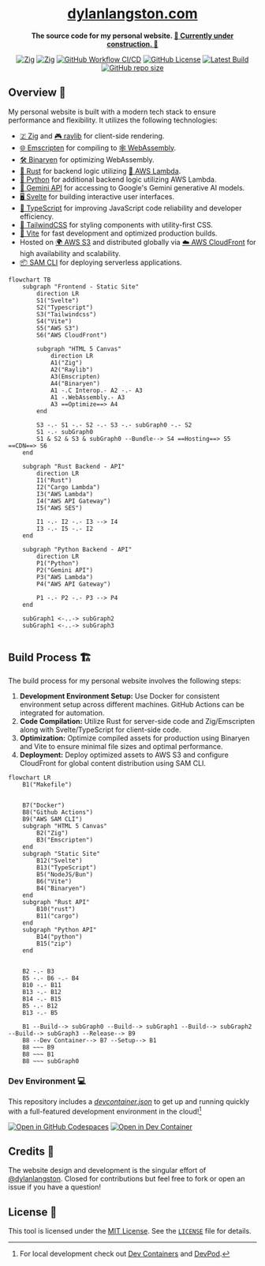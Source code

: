<h1 align="center"><a href="https://dylanlangston.com/">dylanlangston.com</a></h1>
<p align="center">
  <strong>The source code for my personal website. <u>🚧 Currently under construction. 🚧</u></strong>
</p>

<p align="center">
  <a href="https://ziglang.org/download"><img alt="Zig" src="https://img.shields.io/badge/Zig-master-fd9930.svg"></a>
  <a href="https://www.raylib.com/"><img alt="Zig" src="https://img.shields.io/badge/raylib-Master-%23FFF.svg"></a>
  <a href="https://github.com/dylanlangston/dylanlangston.com/actions/workflows/OnPush.yml"><img alt="GitHub Workflow CI/CD" src="https://img.shields.io/github/actions/workflow/status/dylanlangston/dylanlangston.com/OnPush.yml?label=CI%2FCD"></a>
  <a href="https://github.com/dylanlangston/dylanlangston.com/blob/main/LICENSE"><img alt="GitHub License" src="https://img.shields.io/github/license/dylanlangston/dylanlangston.com?label=License"></a>
  <a href="https://github.com/dylanlangston/dylanlangston.com/releases/latest"><img alt="Latest Build" src="https://img.shields.io/badge/dynamic/json?url=https%3A%2F%2Fapi.github.com%2Frepos%2Fdylanlangston%2Fdylanlangston.com%2Freleases&query=%24%5B%3A1%5D.tag_name&label=Latest%20Build&color=%234c1"></a>
  <a href="https://api.github.com/repos/dylanlangston/dylanlangston.com"><img alt="GitHub repo size" src="https://img.shields.io/github/repo-size/dylanlangston/dylanlangston.com?label=Repo%20Size"></a>
</p>

## Overview 👀

My personal website is built with a modern tech stack to ensure performance and flexibility. It utilizes the following technologies:
- [🇿 Zig](https://ziglang.org/) and [🎮 raylib](https://www.raylib.com/) for client-side rendering.
- [🌐 Emscripten](https://emscripten.org/) for compiling to [🕸️ WebAssembly](https://webassembly.org/).
- [🛠️ Binaryen](https://github.com/WebAssembly/binaryen) for optimizing WebAssembly.
- [🦀 Rust](https://www.rust-lang.org/) for backend logic utilizing [🔢 AWS Lambda](https://aws.amazon.com/lambda/).
- [🐍 Python](https://www.python.org/) for additional backend logic utilizing AWS Lambda.
- [🧠 Gemini API](https://ai.google.dev/gemini-api) for accessing to Google's Gemini generative AI models.
- [🖥️ Svelte](https://svelte.dev/) for building interactive user interfaces.
- [📝 TypeScript](https://www.typescriptlang.org/) for improving JavaScript code reliability and developer efficiency.
- [🎨 TailwindCSS](https://tailwindcss.com/) for styling components with utility-first CSS.
- [🚀 Vite](https://vitejs.dev/) for fast development and optimized production builds.
- Hosted on [🌍 AWS S3](https://aws.amazon.com/s3/) and distributed globally via [☁️ AWS CloudFront](https://aws.amazon.com/cloudfront/) for high availability and scalability.
- [📦 SAM CLI](https://github.com/aws/aws-sam-cli) for deploying serverless applications.

```mermaid
flowchart TB
    subgraph "Frontend - Static Site"
        direction LR
        S1("Svelte")
        S2("Typescript")
        S3("Tailwindcss")
        S4("Vite")
        S5("AWS S3")
        S6("AWS CloudFront")

        subgraph "HTML 5 Canvas"
            direction LR
            A1("Zig")
            A2("Raylib")
            A3(Emscripten)
            A4("Binaryen")
            A1 -.C Interop.- A2 -.- A3
            A1 -.WebAssembly.- A3
            A3 ==Optimize==> A4
        end

        S3 -.- S1 -.- S2 -.- S3 -.- subGraph0 -.- S2
        S1 -.- subGraph0
        S1 & S2 & S3 & subGraph0 --Bundle--> S4 ==Hosting==> S5 ==CDN==> S6
    end

    subgraph "Rust Backend - API"
        direction LR
        I1("Rust")
        I2("Cargo Lambda")
        I3("AWS Lambda")
        I4("AWS API Gateway")
        I5("AWS SES")

        I1 -.- I2 -.- I3 --> I4
        I3 -.- I5 -.- I2
    end

    subgraph "Python Backend - API"
        direction LR
        P1("Python")
        P2("Gemini API")
        P3("AWS Lambda")
        P4("AWS API Gateway")

        P1 -.- P2 -.- P3 --> P4
    end

	subGraph1 <-..-> subGraph2
	subGraph1 <-..-> subGraph3
	
```

## Build Process 🏗️

The build process for my personal website involves the following steps:
1. **Development Environment Setup:** Use Docker for consistent environment setup across different machines. GitHub Actions can be integrated for automation.
2. **Code Compilation:** Utilize Rust for server-side code and Zig/Emscripten along with Svelte/TypeScript for client-side code.
3. **Optimization:** Optimize compiled assets for production using Binaryen and Vite to ensure minimal file sizes and optimal performance.
4. **Deployment:** Deploy optimized assets to AWS S3 and configure CloudFront for global content distribution using SAM CLI.

<!-- https://docs.github.com/en/get-started/writing-on-github/working-with-advanced-formatting/creating-diagrams -->
<!-- https://mermaid.js.org/syntax/flowchart.html -->
```mermaid
flowchart LR
	B1("Makefile")
	

	B7("Docker")
	B8("Github Actions")
	B9("AWS SAM CLI")
    subgraph "HTML 5 Canvas"
        B2("Zig")
        B3("Emscripten")
    end
    subgraph "Static Site"
        B12("Svelte")
        B13("TypeScript")
        B5("NodeJS/Bun")
        B6("Vite")
        B4("Binaryen")
    end
    subgraph "Rust API"
        B10("rust")
        B11("cargo")
    end
    subgraph "Python API"
        B14("python")
        B15("zip")
    end


    B2 -.- B3
    B5 -.- B6 -.- B4
    B10 -.- B11
    B13 -.- B12
    B14 -.- B15
    B5 -.- B12
    B13 -.- B5

    B1 --Build--> subGraph0 --Build--> subGraph1 --Build--> subGraph2 --Build--> subGraph3 --Release--> B9
    B8 --Dev Container--> B7 --Setup--> B1
    B8 ~~~ B9
    B8 ~~~ B1
    B8 ~~~ subGraph0

```

### Dev Environment 💻
This repository includes a *[devcontainer.json](.devcontainer/devcontainer.json)* to get up and running quickly with a full-featured development environment in the cloud![^local-development]

[![Open in GitHub Codespaces](https://img.shields.io/static/v1?style=flat&label=GitHub+Codespaces&message=Open&color=lightgrey&logo=github)](https://codespaces.new/dylanlangston/dylanlangston.com)
[![Open in Dev Container](https://img.shields.io/static/v1?style=flat&label=Dev+Container&message=Open&color=blue&logo=visualstudiocode)](https://vscode.dev/redirect?url=vscode://ms-vscode-remote.remote-containers/cloneInVolume?url=https://github.com/dylanlangston/dylanlangston.com)

## Credits 🙌

The website design and development is the singular effort of [@dylanlangston](https://github.com/dylanlangston). Closed for contributions but feel free to fork or open an issue if you have a question!

## License 📜
This tool is licensed under the [MIT License](https://opensource.org/licenses/MIT). See the [`LICENSE`](LICENSE) file for details.

[^local-development]: For local development check out [Dev Containers](https://marketplace.visualstudio.com/items?itemName=ms-vscode-remote.remote-containers) and [DevPod](https://devpod.sh/).
